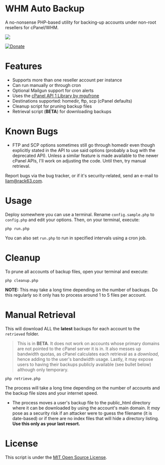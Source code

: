 # WHM Auto Backup
A no-nonsense PHP-based utility for backing-up accounts under non-root resellers for cPanel/WHM.

![](https://github.com/liamdemafelix/whmautobackup/raw/master/screenshot.jpg)

[![Donate](https://github.com/liamdemafelix/whmautobackup/raw/master/donate.jpg)](https://www.paypal.com/cgi-bin/webscr?cmd=_s-xclick&hosted_button_id=GUV2KKLLSGXES)

# Features

* Supports more than one reseller account per instance
* Can run manually or through cron
* Optional Mailgun support for cron alerts
* Uses the [cPanel API 1 Library by mgufrone](https://github.com/mgufrone/cpanel-php)
* Destinations supported: homedir, ftp, scp (cPanel defaults)
* Cleanup script for pruning backup files
* Retrieval script (**BETA**) for downloading backups

# Known Bugs

* FTP and SCP options sometimes still go through homedir even though explicitly stated in the API to use said options (probably a bug with the deprecated API). Unless a similar feature is made available to the newer cPanel APIs, I'll work on adjusting the code. Until then, try manual retrieval.

Report bugs via the bug tracker, or if it's security-related, send an e-mail to [liam@rack63.com](mailto:liam@rack63.com).

# Usage

Deploy somewhere you can use a terminal. Rename `config.sample.php` to `config.php` and edit your options. Then, on your terminal, execute:

```
php run.php
```

You can also set `run.php` to run in specified intervals using a cron job.

# Cleanup

To prune all accounts of backup files, open your terminal and execute:

```
php cleanup.php
```

**NOTE:** This may take a long time depending on the number of backups. Do this regularly so it only has to process around 1 to 5 files per account.

# Manual Retrieval

This will download ALL the **latest** backups for each account to the `retrieved` folder.

> This is in **BETA**. It does not work on accounts whose primary domains are not pointed to the cPanel server it is in. It also messes up bandwidth quotas, as cPanel calculates each retrieval as a *download*, hence adding to the user's bandwidth usage. Lastly, it may expose users to having their backups publicly available (see bullet below) although only temporary.

```
php retrieve.php
```

The process will take a long time depending on the number of accounts and the backup file sizes and your internet speed.

* The process moves a user's backup file to the public_html directory where it can be downloaded by using the account's main domain. It *may* pose as a security risk if an attacker were to guess the filename (it is date-based) or if there are no index files that will hide a directory listing. **Use this only as your last resort.**

# License

This script is under the [MIT Open Source License](https://opensource.org/licenses/MIT).
